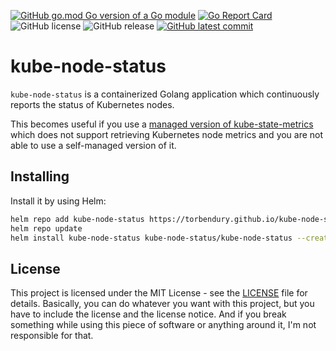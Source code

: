 [![GitHub go.mod Go version of a Go module](https://img.shields.io/github/go-mod/go-version/torbendury/kube-node-status.svg)](https://github.com/torbendury/kube-node-status)
[![Go Report Card](https://goreportcard.com/badge/github.com/torbendury/kube-node-status)](https://goreportcard.com/report/github.com/torbendury/kube-node-status)
![GitHub license](https://img.shields.io/github/license/torbendury/kube-node-status.svg)
![GitHub release](https://img.shields.io/github/release/torbendury/kube-node-status.svg)
[![GitHub latest commit](https://badgen.net/github/last-commit/torbendury/kube-node-status)](https://GitHub.com/torbendury/kube-node-status/commit/)

# kube-node-status

`kube-node-status` is a containerized Golang application which continuously reports the status of Kubernetes nodes.

This becomes useful if you use a [managed version of kube-state-metrics](https://cloud.google.com/kubernetes-engine/docs/how-to/kube-state-metrics) which does not support retrieving Kubernetes node metrics and you are not able to use a self-managed version of it.

## Installing

Install it by using Helm:

```bash
helm repo add kube-node-status https://torbendury.github.io/kube-node-status
helm repo update
helm install kube-node-status kube-node-status/kube-node-status --create-namespace --namespace kube-node-status
```

## License

This project is licensed under the MIT License - see the [LICENSE](LICENSE) file for details. Basically, you can do whatever you want with this project, but you have to include the license and the license notice. And if you break something while using this piece of software or anything around it, I'm not responsible for that.
